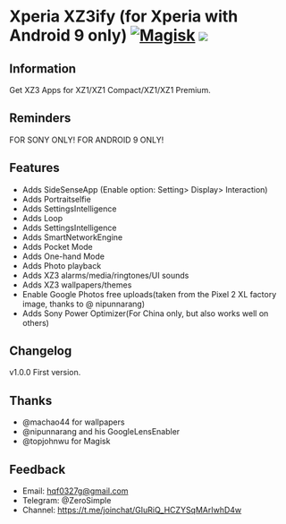 # Xperia XZ3ify (for Xperia with Android 9 only) [![Magisk](https://img.shields.io/badge/Magisk-17%2B-00B39B.svg?style=flat-square)](https://forum.xda-developers.com/apps/magisk/official-magisk-v7-universal-systemless-t3473445) <a href="https://t.me/joinchat/GIuRiQ_HCZYSqMArIwhD4w"><img src="https://img.shields.io/badge/Telegram-Channel-blue.svg"></a>
</p>

## Information
Get XZ3 Apps for XZ1/XZ1 Compact/XZ1/XZ1 Premium.

## Reminders
FOR SONY ONLY! FOR ANDROID 9 ONLY!

## Features
- Adds SideSenseApp (Enable option: Setting> Display> Interaction)
- Adds Portraitselfie
- Adds SettingsIntelligence
- Adds Loop
- Adds SettingsIntelligence
- Adds SmartNetworkEngine
- Adds Pocket Mode
- Adds One-hand Mode
- Adds Photo playback
- Adds XZ3 alarms/media/ringtones/UI sounds
- Adds XZ3 wallpapers/themes
- Enable Google Photos free uploads(taken from the Pixel 2 XL factory image, thanks to @ nipunnarang)
- Adds Sony Power Optimizer(For China only, but also works well on others)

## Changelog
v1.0.0 First version.

## Thanks
- @machao44 for wallpapers
- @nipunnarang and his GoogleLensEnabler
- @topjohnwu for Magisk

## Feedback
- Email: hqf0327g@gmail.com
- Telegram: @ZeroSimple
- Channel: https://t.me/joinchat/GIuRiQ_HCZYSqMArIwhD4w
